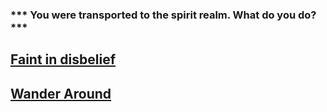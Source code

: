 ### *** You were transported to the spirit realm. What do you do? ***
## [Faint in disbelief](../situations/END-just-a-dream.md)
## [Wander Around](../situations/END-little-boy.md)